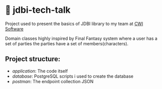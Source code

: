 # :speech_balloon: jdbi-tech-talk

Project used to present the basics of JDBI library to my team at [CWI Software](https://cwi.com.br/)

Domain classes highly inspired by Final Fantasy system where a user has a set of parties the parties have a set of members(characters).

## Project structure:
- *application*: The code itself
- *database*: PostgreSQL scripts i used to create the database
- *postman*: The endpoint collection JSON
